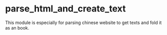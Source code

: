 parse_html_and_create_text
==========================

This module is especially for parsing chinese website to get texts and fold it as an book.